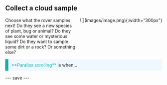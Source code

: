 ## Collect a cloud sample


<div style="display: flex; flex-wrap: wrap">
<div style="flex-basis: 200px; flex-grow: 1; margin-right: 15px;">
Choose what the rover samples next! Do they see a new species of plant, bug or animal? Do they see some water or mysterious liquid? Do they want to sample some dirt or a rock? Or something else?
</div>
<div>
![](images/image.png){:width="300px"}
</div>
</div>

<p style="border-left: solid; border-width:10px; border-color: #0faeb0; background-color: aliceblue; padding: 10px;">
<span style="color: #0faeb0">**Parallax scrolling**</span> is when...
</p>


--- save ---